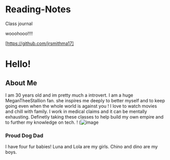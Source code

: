 # Reading-Notes

Class journal

wooohooo!!!!

[https://github.com/jrsmithma17]

# Hello!

## About Me 
I am 30 years old and im pretty much a introvert. I am a huge MeganTheeStallion fan. she inspires me deeply to better myself and to keep going even when the whole world is against you ! I love to watch movies and chill with family. I work in medical claims and it can be mentally exhausting. Definetly taking these classes to help build my own empire and to further my knowledge on tech. 
! (![image](https://github.com/jrsmithma17/reading-notes/assets/156276958/4653f164-65d1-4071-b338-d349287d9100)


### Proud Dog Dad 
I have four fur babies! Luna and Lola are my girls. Chino and dino are my boys.  




